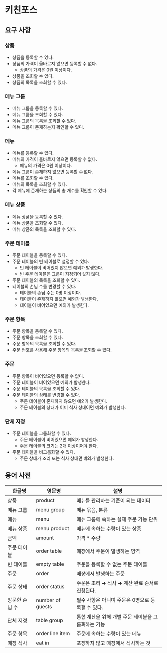 # 키친포스
## 요구 사항
### 상품
- 상품을 등록할 수 있다.
- 상품의 가격이 올바르지 않으면 등록할 수 없다.
  - 상품의 가격은 0원 이상이다.
- 상품을 조회할 수 있다.
- 상품의 목록을 조회할 수 있다.

### 메뉴 그룹
- 메뉴 그룹을 등록할 수 있다.
- 메뉴 그룹을 조회할 수 있다.
- 메뉴 그룹의 목록을 조회할 수 있다.
- 메뉴 그룹이 존재하는지 확인할 수 있다.

### 메뉴
- 메뉴를 등록할 수 있다.
- 메뉴의 가격이 올바르지 않으면 등록할 수 없다.
  - 메뉴의 가격은 0원 이상이다.
- 메뉴 그룹이 존재하지 않으면 등록할 수 없다.
- 메뉴를 조회할 수 있다.
- 메뉴의 목록을 조회할 수 있다.
- 각 메뉴에 존재하는 상품의 총 개수를 확인할 수 있다.

### 메뉴 상품
- 메뉴 상품을 등록할 수 있다.
- 메뉴 상품을 조회할 수 있다.
- 메뉴 상품의 목록을 조회할 수 있다.

### 주문 테이블
- 주문 테이블을 등록할 수 있다.
- 주문 테이블의 빈 테이블로 설정할 수 있다.
  - 빈 테이블이 비어있지 않으면 예외가 발생한다.
  - 빈 주문 테이블은 그룹이 지정되어 있지 않다.
- 주문 테이블의 목록을 조회할 수 있다.
- 테이블의 손님 수를 변경할 수 있다.
  - 테이블의 손님 수는 0명 이상이다.
  - 테이블이 존재하지 않으면 예외가 발생한다.
  - 테이블이 비어있으면 예외가 발생한다.

### 주문 항목
- 주문 항목을 등록할 수 있다.
- 주문 항목을 조회할 수 있다.
- 주문 항목의 목록을 조회할 수 있다.
- 주문 번호를 사용해 주문 항목의 목록을 조회할 수 있다.

### 주문
- 주문 항목이 비어있으면 등록할 수 없다.
- 주문 테이블이 비어있으면 예외가 발생한다.
- 주문 테이블의 목록을 조회할 수 있다.
- 주문 테이블의 상태를 변경할 수 있다.
  - 주문 테이블이 존재하지 않으면 예외가 발생한다.
  - 주문 테이블의 상태가 이미 식사 상태이면 예외가 발생한다.

### 단체 지정
- 주문 테이블을 그룹화할 수 있다.
  - 주문 테이블이 비어있으면 예외가 발생한다.
  - 주문 테이블의 크기는 2개 이상이어야 한다.
- 주문 테이블을 비그룹화할 수 있다.
  - 주문 상태가 조리 또는 식사 상태면 예외가 발생한다.

## 용어 사전

| 한글명 | 영문명 | 설명 |
| --- | --- | --- |
| 상품 | product | 메뉴를 관리하는 기준이 되는 데이터 |
| 메뉴 그룹 | menu group | 메뉴 묶음, 분류 |
| 메뉴 | menu | 메뉴 그룹에 속하는 실제 주문 가능 단위 |
| 메뉴 상품 | menu product | 메뉴에 속하는 수량이 있는 상품 |
| 금액 | amount | 가격 * 수량 |
| 주문 테이블 | order table | 매장에서 주문이 발생하는 영역 |
| 빈 테이블 | empty table | 주문을 등록할 수 없는 주문 테이블 |
| 주문 | order | 매장에서 발생하는 주문 |
| 주문 상태 | order status | 주문은 조리 ➜ 식사 ➜ 계산 완료 순서로 진행된다. |
| 방문한 손님 수 | number of guests | 필수 사항은 아니며 주문은 0명으로 등록할 수 있다. |
| 단체 지정 | table group | 통합 계산을 위해 개별 주문 테이블을 그룹화하는 기능 |
| 주문 항목 | order line item | 주문에 속하는 수량이 있는 메뉴 |
| 매장 식사 | eat in | 포장하지 않고 매장에서 식사하는 것 |

